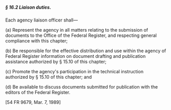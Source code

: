 ##### § 16.2 Liaison duties. #####

Each agency liaison officer shall—

(a) Represent the agency in all matters relating to the submission of documents to the Office of the Federal Register, and respecting general compliance with this chapter;

(b) Be responsible for the effective distribution and use within the agency of Federal Register information on document drafting and publication assistance authorized by § 15.10 of this chapter;

(c) Promote the agency's participation in the technical instruction authorized by § 15.10 of this chapter; and

(d) Be available to discuss documents submitted for publication with the editors of the Federal Register.

[54 FR 9679, Mar. 7, 1989]